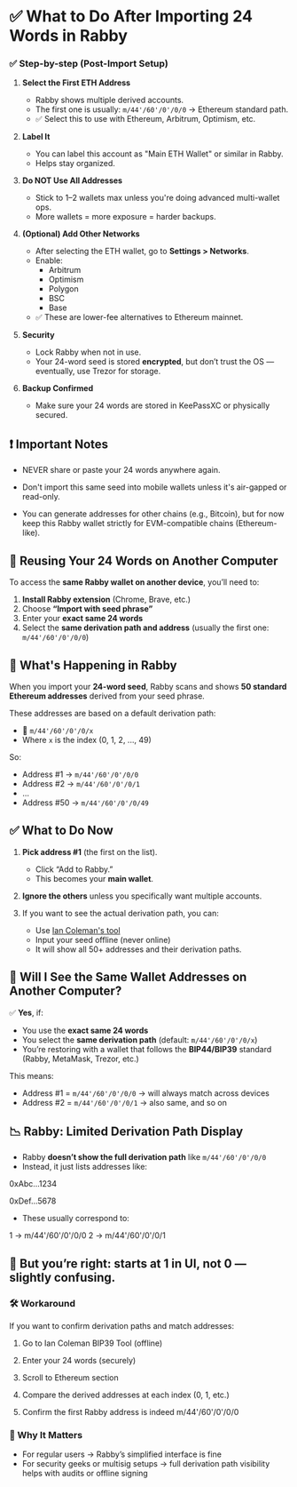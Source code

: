 # ✅ What to Do After Importing 24 Words in Rabby

### ✅ Step-by-step (Post-Import Setup)

1. **Select the First ETH Address**
   - Rabby shows multiple derived accounts.
   - The first one is usually:
     `m/44'/60'/0'/0/0` → Ethereum standard path.
   - ✅ Select this to use with Ethereum, Arbitrum, Optimism, etc.

2. **Label It**
   - You can label this account as "Main ETH Wallet" or similar in Rabby.
   - Helps stay organized.

3. **Do NOT Use All Addresses**
   - Stick to 1–2 wallets max unless you're doing advanced multi-wallet ops.
   - More wallets = more exposure = harder backups.

4. **(Optional) Add Other Networks**
   - After selecting the ETH wallet, go to **Settings > Networks**.
   - Enable:
     - Arbitrum
     - Optimism
     - Polygon
     - BSC
     - Base
   - ✅ These are lower-fee alternatives to Ethereum mainnet.

5. **Security**
   - Lock Rabby when not in use.
   - Your 24-word seed is stored **encrypted**, but don’t trust the OS — eventually, use Trezor for storage.

6. **Backup Confirmed**
   - Make sure your 24 words are stored in KeePassXC or physically secured.

## ❗ Important Notes
* NEVER share or paste your 24 words anywhere again.

* Don't import this same seed into mobile wallets unless it's air-gapped or read-only.

* You can generate addresses for other chains (e.g., Bitcoin), but for now keep this Rabby wallet strictly for EVM-compatible chains (Ethereum-like).

## 🔁 Reusing Your 24 Words on Another Computer

To access the **same Rabby wallet on another device**, you’ll need to:

1. **Install Rabby extension** (Chrome, Brave, etc.)
2. Choose **“Import with seed phrase”**
3. Enter your **exact same 24 words**
4. Select the **same derivation path and address** (usually the first one: `m/44'/60'/0'/0/0`)

## 🧭 What's Happening in Rabby

When you import your **24-word seed**, Rabby scans and shows **50 standard Ethereum addresses** derived from your seed phrase.

These addresses are based on a default derivation path:

- 🔹 `m/44'/60'/0'/0/x`
- Where `x` is the index (0, 1, 2, ..., 49)

So:
- Address #1 → `m/44'/60'/0'/0/0`
- Address #2 → `m/44'/60'/0'/0/1`
- ...
- Address #50 → `m/44'/60'/0'/0/49`

## ✅ What to Do Now
1. **Pick address #1** (the first on the list).
   - Click “Add to Rabby.”
   - This becomes your **main wallet**.

2. **Ignore the others** unless you specifically want multiple accounts.

3. If you want to see the actual derivation path, you can:
   - Use [Ian Coleman's tool](https://iancoleman.io/bip39/)
   - Input your seed offline (never online)
   - It will show all 50+ addresses and their derivation paths.

## 🔁 Will I See the Same Wallet Addresses on Another Computer?

✅ **Yes**, if:
- You use the **exact same 24 words**
- You select the **same derivation path** (default: `m/44'/60'/0'/0/x`)
- You’re restoring with a wallet that follows the **BIP44/BIP39** standard (Rabby, MetaMask, Trezor, etc.)

This means:
- Address #1 = `m/44'/60'/0'/0/0` → will always match across devices
- Address #2 = `m/44'/60'/0'/0/1` → also same, and so on

## 📉 Rabby: Limited Derivation Path Display

- Rabby **doesn’t show the full derivation path** like `m/44'/60'/0'/0/0`
- Instead, it just lists addresses like:

0xAbc...1234

0xDef...5678

- These usually correspond to:

1 → m/44'/60'/0'/0/0 2 → m/44'/60'/0'/0/1

## 🔁 But you’re right: **starts at 1 in UI**, not 0 — slightly confusing.
### 🛠️ Workaround
If you want to confirm derivation paths and match addresses:

1. Go to Ian Coleman BIP39 Tool (offline)

2. Enter your 24 words (securely)

3. Scroll to Ethereum section

4. Compare the derived addresses at each index (0, 1, etc.)

5. Confirm the first Rabby address is indeed m/44'/60'/0'/0/0

### 🧩 Why It Matters
- For regular users → Rabby’s simplified interface is fine
- For security geeks or multisig setups → full derivation path visibility helps with audits or offline signing